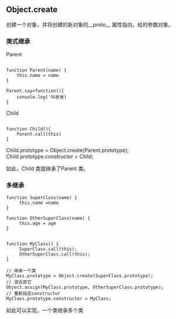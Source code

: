 ## Object.create

创建一个对象，并将创建的新对象的__proto__ 属性指向，给的参数对象。


### 类式继承

Parent

```

function Parent(name) {
    this.name = name
}

Parent.say=function(){
    console.log('叫爸爸)
}

```

Child

```

function Child(){
    Parent.call(this)
}

```

Child.prototype = Object.create(Parent.prototype);
Child.prototype.constructor = Child;

如此，Child 类就继承了Parent 类。

### 多继承


```
function SuperClass(name) {
     this.name =name
}

function OtherSuperClass(name) {
     this.age = age
}


function MyClass() {
     SuperClass.call(this);
     OtherSuperClass.call(this);
}

// 继承一个类
MyClass.prototype = Object.create(SuperClass.prototype);
// 混合其它
Object.assign(MyClass.prototype, OtherSuperClass.prototype);
// 重新指定constructor
MyClass.prototype.constructor = MyClass;

```

如此可以实现，一个类继承多个类
